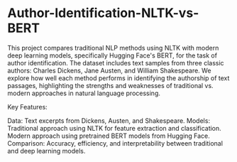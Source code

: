 # Author-Identification-NLTK-vs-BERT
This project compares traditional NLP methods using NLTK with modern deep learning models, specifically Hugging Face's BERT, for the task of author identification. The dataset includes text samples from three classic authors: Charles Dickens, Jane Austen, and William Shakespeare.
We explore how well each method performs in identifying the authorship of text passages, highlighting the strengths and weaknesses of traditional vs. modern approaches in natural language processing.

Key Features:

Data: Text excerpts from Dickens, Austen, and Shakespeare.
Models:
Traditional approach using NLTK for feature extraction and classification.
Modern approach using pretrained BERT models from Hugging Face.
Comparison: Accuracy, efficiency, and interpretability between traditional and deep learning models.
